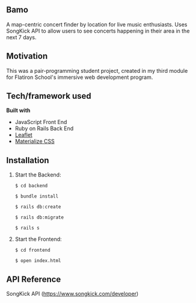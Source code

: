 ## Bamo
A map-centric concert finder by location for live music enthusiasts. Uses SongKick API to allow users to see concerts happening in their area in the next 7 days.

## Motivation
This was a pair-programming student project, created in my third module for Flatiron School's immersive web development program.

## Tech/framework used

<b>Built with</b>
- JavaScript Front End
- Ruby on Rails Back End
- [Leaflet](https://leafletjs.com/)
- [Materialize CSS](https://materializecss.com/)

## Installation

1. Start the Backend: 

   ```$ cd backend```

   ```$ bundle install```

   ```$ rails db:create```

   ```$ rails db:migrate```

   ```$ rails s```

2. Start the Frontend:

   ```$ cd frontend```

   ```$ open index.html```

## API Reference

SongKick API (https://www.songkick.com/developer)
